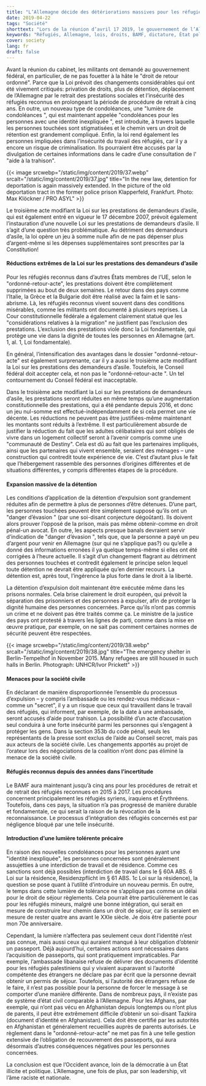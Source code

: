```yaml
---
title: "L’Allemagne décide des détériorations massives pour les réfugiés"
date: 2019-04-22
tags: "Société"
shorttext: "Lors de la réunion d’avril 17 2019, le gouvernement de l’Allemagne a poussé en avant avec deux lois la privation des réfugiés."
keywords: "Réfugiés, Allemagne, lois, droits, BAMF, dictature, État policier, nationalisme, moyen âge, droit fondamental"
cover: society
lang: fr
draft: false
---
```


Avant la réunion du cabinet, les militants ont demandé au gouvernement fédéral, en particulier, de ne pas fouetter à la hâte le "droit de retour ordonné". Parce que la Loi prévoit des changements considérables qui ont été vivement critiqués: privation de droits, plus de détention, déplacement de l’Allemagne par le retrait des prestations sociales et l’insécurité des réfugiés reconnus en prolongeant la période de procédure de retrait à cinq ans. En outre, un nouveau type de condoléances, une "lumière de condoléances ", qui est maintenant appelée  "condoléances pour les personnes avec une identité inexpliquée ", est introduite, à travers laquelle les personnes touchées sont stigmatisées et le chemin vers un droit de rétention est grandement compliqué. Enfin, la loi rend également les personnes impliquées dans l’insécurité du travail des réfugiés, car il y a encore un risque de criminalisation. Ils pourraient être accusés par la divulgation de certaines informations dans le cadre d’une consultation de l' "aide à la trahison".

{{< image srcwebp="/static/img/content/2019/37.webp" srcalt="/static/img/content/2019/37.jpg" title="In the new law, detention for deportation is again massively extended. In the picture of the old deportation tract in the former police prison Klapperfeld, Frankfurt. Photo: Max Klöckner / PRO ASYL" >}}

Le troisième acte modifiant la Loi sur les prestations de demandeurs d’asile, qui est également entré en vigueur le 17 décembre 2007, prévoit également l’instauration d’une nouvelle Loi sur les prestations de demandeurs d’asile. Il s’agit d’une question très problématique. Au détriment des demandeurs d’asile, la loi opère un jeu à somme nulle afin de ne pas dépenser plus d’argent-même si les dépenses supplémentaires sont prescrites par la Constitution!

#### Réductions extrêmes de la Loi sur les prestations des demandeurs d’asile

Pour les réfugiés reconnus dans d’autres États membres de l’UE, selon le "ordonné-retour-acte", les prestations doivent être complètement supprimées au bout de deux semaines. Le retour dans des pays comme l’Italie, la Grèce et la Bulgarie doit être réalisé avec la faim et le sans-abrisme. Là, les réfugiés reconnus vivent souvent dans des conditions misérables, comme les militants ont documenté à plusieurs reprises. La Cour constitutionnelle fédérale a également clairement statué que les "considérations relatives à la migration" ne justifient pas l’exclusion des prestations. L’exclusion des prestations viole donc la Loi fondamentale, qui protège une vie dans la dignité de toutes les personnes en Allemagne (art. 1, al. 1, Loi fondamentale). 

En général, l’intensification des avantages dans le dossier "ordonné-retour-acte" est également surprenante, car il y a aussi le troisième acte modifiant la Loi sur les prestations des demandeurs d’asile. Toutefois, le Conseil fédéral doit accepter cela, et non pas le "ordonné-retour-acte ". Un tel contournement du Conseil fédéral est inacceptable.

Dans le troisième acte modifiant la Loi sur les prestations de demandeurs d’asile, les prestations seront réduites en même temps qu’une augmentation constitutionnelle des prestations, qui a été pendante depuis 2016, et donc un jeu nul-somme est effectué-indépendamment de si cela permet une vie décente. Les réductions ne peuvent pas être justifiées-même maintenant les montants sont réduits à l’extrême. Il est particulièrement absurde de justifier la réduction du fait que les adultes célibataires qui sont obligés de vivre dans un logement collectif seront à l’avenir compris comme une "communauté de Destiny". Cela est dû au fait que les partenaires impliqués, ainsi que les partenaires qui vivent ensemble, seraient des ménages – une construction qui contredit toute expérience de vie. C’est d’autant plus le fait que l’hébergement rassemble des personnes d’origines différentes et de situations différentes, y compris différentes étapes de la procédure.

#### Expansion massive de la détention

Les conditions d’application de la détention d’expulsion sont grandement réduites afin de permettre à plus de personnes d’être détenues. D’une part, les personnes touchées peuvent être simplement supposé qu’ils ont un  "danger d’évasion " (par une soi-disant conjecture dégoûtant). Ils doivent alors prouver l’opposé de la prison, mais pas même obtenir-comme en droit pénal-un avocat. En outre, les aspects presque banals devraient servir d’indication de  "danger d’évasion ", tels que, que la personne a payé un peu d’argent pour venir en Allemagne (sur qui ne s’applique pas?) ou qu’elle a donné des informations erronées il ya quelque temps-même si elles ont été corrigées à l’heure actuelle. Il s’agit d’un changement flagrant au détriment des personnes touchées et contredit également le principe selon lequel toute détention ne devrait être appliquée qu’en dernier recours. La détention est, après tout, l’ingérence la plus forte dans le droit à la liberté.

La détention d’expulsion doit maintenant être exécutée même dans les prisons normales. Cela brise clairement le droit européen, qui prévoit la séparation des prisonniers et des personnes à expulser, afin de protéger la dignité humaine des personnes concernées. Parce qu’ils n’ont pas commis un crime et ne doivent pas être traités comme ça. Le ministre de la justice des pays ont protesté à travers les lignes de parti, comme dans la mise en œuvre pratique, par exemple, on ne sait pas comment certaines normes de sécurité peuvent être respectées.

{{< image srcwebp="/static/img/content/2019/38.webp" srcalt="/static/img/content/2019/38.jpg" title="The emergency shelter in Berlin-Tempelhof in November 2015. Many refugees are still housed in such halls in Berlin. Photograph: UNHCR/Ivor Prickett" >}}

#### Menaces pour la société civile

En déclarant de manière disproportionnée l’ensemble du processus d’expulsion – y compris l’ambassade ou les rendez-vous médicaux – comme un "secret", il y a un risque que ceux qui travaillent dans le travail des réfugiés, qui informent, par exemple, de la date à une ambassade, seront accusés d’aide pour trahison. La possibilité d’un acte d’accusation seul conduira à une forte insécurité parmi les personnes qui s’engagent à protéger les gens. Dans la section 353b du code pénal, seuls les représentants de la presse sont exclus de l’aide au Conseil secret, mais pas aux acteurs de la société civile. Les changements apportés au projet de l’orateur lors des négociations de la coalition n’ont donc pas éliminé la menace de la société civile.

#### Réfugiés reconnus depuis des années dans l’incertitude

Le BAMF aura maintenant jusqu’à cinq ans pour les procédures de retrait et de retrait des réfugiés reconnues en 2015 à 2017. Les procédures concernent principalement les réfugiés syriens, iraquiens et Érythréens. Toutefois, dans ces pays, la situation n’a pas progressé de manière durable et fondamentale, ce qui serait la raison de la révocation de la reconnaissance. Le processus d’intégration des réfugiés concernés est par négligence bloqué par une telle insécurité.

#### Introduction d’une lumière tolérente précaire

En raison des nouvelles condoléances pour les personnes ayant une "identité inexpliquée", les personnes concernées sont généralement assujetties à une interdiction de travail et de résidence. Comme ces sanctions sont déjà possibles (interdiction de travail dans le § 60A ABS. 6 Loi sur la résidence, Residenzpflicht im § 61 ABS. 1c Loi sur la résidence), la question se pose quant à l’utilité d’introduire un nouveau permis. En outre, le temps dans cette lumière de tolérance ne s’applique pas comme un délai pour le droit de séjour règlements. Cela pourrait être particulièrement le cas pour les réfugiés mineurs, malgré une bonne intégration, qui serait en mesure de construire leur chemin dans un droit de séjour, car ils seraient en mesure de rester quatre ans avant le XXIe siècle. Je dois être patiente pour mon 70e anniversaire.

Cependant, la lumière n’affectera pas seulement ceux dont l’identité n’est pas connue, mais aussi ceux qui auraient manqué à leur obligation d’obtenir un passeport. Déjà aujourd’hui, certaines actions sont nécessaires dans l’acquisition de passeports, qui sont pratiquement impraticables. Par exemple, l’ambassade libanaise refuse de délivrer des documents d’identité pour les réfugiés palestiniens qui y vivaient auparavant si l’autorité compétente des étrangers ne déclare pas par écrit que la personne devrait obtenir un permis de séjour. Toutefois, si l’autorité des étrangers refuse de le faire, il n’est pas possible pour la personne de forcer le message à se comporter d’une manière différente. Dans de nombreux pays, il n’existe pas de système d’état civil comparable à l’Allemagne. Pour les Afghans, par exemple, qui n’ont pas vécu en Afghanistan depuis longtemps ou n’ont plus de parents, il peut être extrêmement difficile d’obtenir un soi-disant Tazkira (document d’identité en Afghanistan). Cela doit être certifié par les autorités en Afghanistan et généralement recueillies auprès de parents autorisés. Le règlement dans le "ordonné-retour-acte" ne met pas fin à une telle gestion extensive de l’obligation de recouvrement des passeports, qui aura désormais d’autres conséquences négatives pour les personnes concernées.

La conclusion est que l’Occident avance, loin de la démocratie à un État illicite et politique. L’Allemagne, une fois de plus, par son leadership, vit l’âme raciste et nationale.
